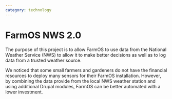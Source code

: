 ```yaml
---
category: technology
---
```

# FarmOS NWS 2.0

The purpose of this project is to allow FarmOS to use data from the National Weather Service (NWS) to allow it to make better decisions as well as to log data from a trusted weather source.

We noticed that some small farmers and gardeners do not have the financial resources to deploy many sensors for their FarmOS installation. However, by combining the data provide from the local NWS weather station and using additional Drupal modules, FarmOS can be better automated with a lower investment.
